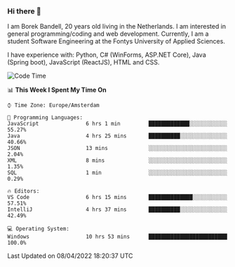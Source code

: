 ### Hi there 👋

I am Borek Bandell, 20 years old living in the Netherlands. I am interested in general programming/coding and web development. Currently, I am a student Software Engineering at the Fontys University of Applied Sciences.

I have experience with: Python, C# (WinForms, ASP.NET Core), Java (Spring boot), JavaScript (ReactJS), HTML and CSS.

<!--START_SECTION:waka-->
![Code Time](http://img.shields.io/badge/Code%20Time-65%20hrs%2044%20mins-blue)

📊 **This Week I Spent My Time On** 

```text
⌚︎ Time Zone: Europe/Amsterdam

💬 Programming Languages: 
JavaScript               6 hrs 1 min         █████████████░░░░░░░░░░░░   55.27% 
Java                     4 hrs 25 mins       ██████████░░░░░░░░░░░░░░░   40.66% 
JSON                     13 mins             ░░░░░░░░░░░░░░░░░░░░░░░░░   2.04% 
XML                      8 mins              ░░░░░░░░░░░░░░░░░░░░░░░░░   1.35% 
SQL                      1 min               ░░░░░░░░░░░░░░░░░░░░░░░░░   0.29%

🔥 Editors: 
VS Code                  6 hrs 15 mins       ██████████████░░░░░░░░░░░   57.51% 
IntelliJ                 4 hrs 37 mins       ██████████░░░░░░░░░░░░░░░   42.49%

💻 Operating System: 
Windows                  10 hrs 53 mins      █████████████████████████   100.0%

```


 Last Updated on 08/04/2022 18:20:37 UTC
<!--END_SECTION:waka-->

<!--**tcBorek2002/tcBorek2002** is a ✨ _special_ ✨ repository because its `README.md` (this file) appears on your GitHub profile.

Here are some ideas to get you started:

- 🔭 I’m currently working on ...
- 🌱 I’m currently learning ...
- 👯 I’m looking to collaborate on ...
- 🤔 I’m looking for help with ...
- 💬 Ask me about ...
- 📫 How to reach me: ...
- 😄 Pronouns: ...
- ⚡ Fun fact: ...
-->
